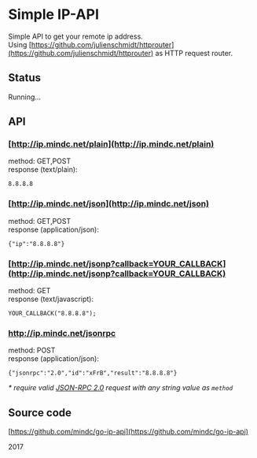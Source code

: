 # Simple IP-API

Simple API to get your remote ip address.  
Using [https://github.com/julienschmidt/httprouter](https://github.com/julienschmidt/httprouter) as HTTP request router.

## Status

Running...

## API

### [http://ip.mindc.net/plain](http://ip.mindc.net/plain)

method: GET,POST  
response (text/plain):

    8.8.8.8


### [http://ip.mindc.net/json](http://ip.mindc.net/json)

method: GET,POST  
response (application/json):

    {"ip":"8.8.8.8"}

### [http://ip.mindc.net/jsonp?callback=YOUR_CALLBACK](http://ip.mindc.net/jsonp?callback=YOUR_CALLBACK)

method: GET  
response (text/javascript):

    YOUR_CALLBACK("8.8.8.8");

### http://ip.mindc.net/jsonrpc

method: POST  
response (application/json):

    {"jsonrpc":"2.0","id":"xFrB","result":"8.8.8.8"}

_* require valid [JSON-RPC 2.0](http://www.jsonrpc.org/specification) request with any string value as `method`_

## Source code

[https://github.com/mindc/go-ip-api](https://github.com/mindc/go-ip-api)

2017